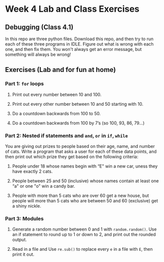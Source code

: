 # Week 4 Lab and Class Exercises

## Debugging (Class 4.1)
In this repo are three python files. Download this repo, and then try to run each of these three programs in IDLE. Figure out what is wrong with each one, and then fix them. You won't always get an error message, but something will always be wrong!

## Exercises (Lab and for fun at home)

### Part 1: `for` loops

1. Print out every number between 10 and 100.

2. Print out every other number between 10 and 50 starting with 10.

3. Do a countdown backwards from 100 to 50.

4. Do a countdown backwards from 100 by 7’s (so 100, 93, 86, 79…)

### Part 2: Nested if statements and `and`, `or` in `if`, `while`
You are giving out prizes to people based on their age, name, and number of cats. Write a program that asks a user for each of these data points, and then print out which prize they get based on the following criteria:

1. People under 18 whose names begin with “E" win a new car, uness they have exactly 2 cats.

2. People between 25 and 50 (inclusive) whose names contain at least one “a" or one "o" win a candy bar. 

3. People with more than 5 cats who are over 60 get a new house, but people will more than 5 cats who are between 50 and 60 (exclusive) get a shiny nickle.

### Part 3: Modules
1. Generate a random number between 0 and 1 with `random.random()`. Use an if statement to round up to 1 or down to 2, and print out the rounded output.

2. Read in a file and Use `re.sub()` to replace every `e` in a file with `E`, then print it out.
